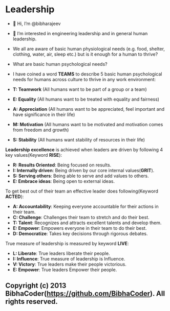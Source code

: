 Leadership
=================================
- 👋 Hi, I’m @bibharajeev
- 👀 I’m interested in engineering leadership and in general human leadership.
- We all are aware of basic human physiological needs (e.g. food, shelter, clothing, water, air, sleep etc.) but is it enough for a human to thrive?
- What are basic human psychological needs?
- I have coined a word **TEAMS** to describe 5 basic human psychological needs for humans across culture to thrive in any work environment:

-   **T: Teamwork** (All humans want to be part of a group or a team)
-   **E: Equality** (All humans want to be treated with equality and fairness)
-   **A: Appreciation** (All humans want to be appreciated, feel important and have significance in their life)
-   **M: Motivation** (All humans want to be motivated and motivation comes from freedom and growth)
-   **S: Stability** (All humans want stability of resources in their life)

 **Leadership excellence** is achieved when leaders are driven by following 4 key values(Keyword **RISE**):

- **R: Results Oriented**: Being focused on results.
- **I: Internally driven**: Being driven by our core internal values(**GRIT**).
- **S: Serving others**: Being able to serve and add values to others.
- **E: Embrace ideas**: Being open to external ideas.

To get best out of their team an effective leader does following(Keyword **ACTED**):

- **A: Accountability**: Keeping everyone accountable for their actions in their team.
- **C: Challenge**: Challenges their team to stretch and do their best.
- **T: Talent**: Recognizes and attracts excellent talents and develop them.
- **E: Empower**: Empowers everyone in their team to do their best.
- **D: Democratize**: Takes key decisions through rigorous debates.

True measure of leadership is measured by keyword **LIVE**:

- **L: Liberate**: True leaders liberate their people.
- **I: Influence**: True measure of leadership is Influence.
- **V: Victory**: True leaders make their people victorious.
- **E: Empower**: True leaders Empower their people.

  
Copyright (c) 2013 BibhaCoder(https://github.com/BibhaCoder). All rights reserved.
------------

<!---
bibha is a ✨ special ✨ repository because its `README.md` (this file) appears on your GitHub profile.
You can click the Preview link to take a look at your changes.
--->
